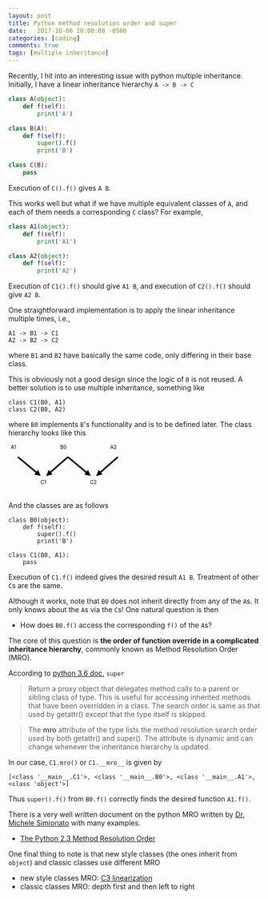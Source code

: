 ```yaml
---
layout: post
title: Python method resolution order and super
date:   2017-10-06 10:00:08 -0500
categories: [coding]
comments: true
tags: [multiple inheritance]
---
```


Recently, I hit into an interesting issue with python multiple inheritance.
Initially, I have a linear inheritance hierarchy `A -> B -> C`


```python
class A(object):
    def f(self):
        print('A')

class B(A):
    def f(self):
        super().f()
        print('B')

class C(B):
    pass
```

Execution of `C().f()` gives `A B`.

This works well but what if we have multiple equivalent classes of `A`,
and each of them needs a corresponding `C` class?
For example,

```python
class A1(object):
    def f(self):
        print('A1')

class A2(object):
    def f(self):
        print('A2')
```
Execution of `C1().f()` should give `A1 B`, and execution of `C2().f()` should give `A2 B`.

One straightforward implementation is to apply the linear inheritance multiple times, i.e.,

```
A1 -> B1 -> C1
A2 -> B2 -> C2
```
where `B1` and `B2` have basically the same code, only differing in their base class.

This is obviously not a good design since the logic of `B` is not reused.
A better solution is to use multiple inheritance, something like

```
class C1(B0, A1)
class C2(B0, A2)
```
where `B0` implements `B`'s functionality and is to be defined later.
The class hierarchy looks like this

<svg width='230' height='100'>
  <defs>
      <marker id="arrow" viewBox="0 -5 10 10" markerWidth="4" markerHeight="4" refx="5" refy="0" orient="auto" markerUnits="strokeWidth">
      <path d="M0,-5 L10,0 L0,5" />
      </marker>
  </defs>
    <text x='10' y='10' text-anchor='middle' font-size='10'> A1 </text>
    <line x1="19" y1="26" x2="60" y2="60" stroke="#000" stroke-width="3" marker-end="url(#arrow)" />
    <text x='110' y='10' text-anchor='middle' font-size='10'> B0 </text>
    <line x1="119" y1="26" x2="80" y2="60" stroke="#000" stroke-width="3" marker-end="url(#arrow)" />
    <line x1="119" y1="26" x2="160" y2="60" stroke="#000" stroke-width="3" marker-end="url(#arrow)" />
    <text x='210' y='10' text-anchor='middle' font-size='10'> A2 </text>
    <line x1="219" y1="26" x2="180" y2="60" stroke="#000" stroke-width="3" marker-end="url(#arrow)" />]
    <text x='70' y='80' text-anchor='middle' font-size='10'> C1 </text>
    <text x='170' y='80' text-anchor='middle' font-size='10'> C2 </text>
</svg>

And the classes are as follows
```
class B0(object):
    def f(self):
        super().f()
        print('B')

class C1(B0, A1):
    pass
```
Execution of `C1.f()` indeed gives the desired result `A1 B`. Treatment of other `C`s are the same.

Although it works, note that `B0` does not inherit directly from any of the `A`s.
It only knows about the `A`s via the `C`s!
One natural question is then

* How does `B0.f()` access the corresponding `f()` of the `A`s?

The core of this question is **the order of function override in a complicated inheritance hierarchy**,
commonly known as Method Resolution Order (MRO).

According to [python 3.6 doc](https://docs.python.org/3.6/library/functions.html#super), `super`

> Return a proxy object that delegates method calls to a parent or sibling class of type. This is useful for accessing inherited methods that have been overridden in a class. The search order is same as that used by getattr() except that the type itself is skipped.

> The __mro__ attribute of the type lists the method resolution search order used by both getattr() and super(). The attribute is dynamic and can change whenever the inheritance hierarchy is updated.

In our case, `C1.mro()` or `C1.__mro__` is given by

```
[<class '__main__.C1'>, <class '__main__.B0'>, <class '__main__.A1'>, <class 'object'>]
```

Thus `super().f()` from `B0.f()` correctly finds the desired function `A1.f()`.

There is a very well written document on the python MRO written by [Dr. Michele Simionato](http://www.phyast.pitt.edu/~micheles/) with many examples.

* [The Python 2.3 Method Resolution Order](https://www.python.org/download/releases/2.3/mro/)

One final thing to note is that new style classes (the ones inherit from `object`) and classic classes use different MRO

* new style classes MRO: [C3 linearization](https://en.wikipedia.org/wiki/C3_linearization)
* classic classes MRO: depth first and then left to right
